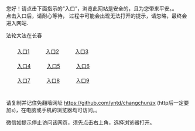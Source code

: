 您好！请点击下面指示的“入口”，浏览此网站是安全的，且为您带来平安。。 <br/>
点击入口后，请耐心等待， 过程中可能会出现无法打开的提示，请忽略，最终会进入网站. </br>

法轮大法在长春<br/>
<div style="padding:10px"><a style="margin:20px" target="_blank" href="https://d1js5lrloc6jkv.cloudfront.net/2Qpsp?viwyin" id="ccLink1" rel="nofollow">入口1</a> <a target="_blank" style="margin:20px" href="https://db2e0lc6bch61.cloudfront.net/2Qpsp?fgmimwc" id="ccLink2" rel="nofollow">入口2</a> <a style="margin:20px" target="_blank" href="https://d3rvtsbbac7q8e.cloudfront.net/2Qpsp?cjqzxice" id="ccLink3" rel="nofollow">入口3</a></div>

<div style="padding:10px" ><a style="margin:20px" target="_blank" href="https://d1js5lrloc6jkv.cloudfront.net/2Qpsp?viwyin" id="ccLink4" rel="nofollow">入口4</a> <a style="margin:20px" href="https://db2e0lc6bch61.cloudfront.net/2Qpsp?fgmimwc" target="_blank" id="ccLink5" rel="nofollow">入口5</a> <a style="margin:20px" href="https://d3rvtsbbac7q8e.cloudfront.net/2Qpsp?cjqzxice" target="_blank" id="ccLink6" rel="nofollow">入口6</a></div>

<div style="padding:10px"><a style="margin:20px" target="_blank" href="https://d1js5lrloc6jkv.cloudfront.net/2Qpsp?viwyin" id="ccLink7" rel="nofollow">入口7</a> <a style="margin:20px" href="https://db2e0lc6bch61.cloudfront.net/2Qpsp?fgmimwc" target="_blank" id="ccLink8" rel="nofollow">入口8</a> <a style="margin:20px" target="_blank" href="https://d3rvtsbbac7q8e.cloudfront.net/2Qpsp?cjqzxice" id="ccLink9" rel="nofollow">入口9</a></div>

<br/>



请复制并记住免翻墙网址 https://github.com/yntd/changchunzx (http后一定要加s)，在电脑或手机的浏览器均可访问。。<br/>

微信如提示停止访问该网页，须先点击右上角，选择浏览器打开。
